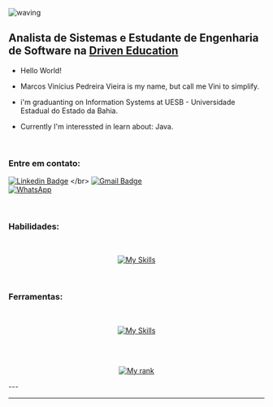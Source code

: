   ![waving](https://capsule-render.vercel.app/api?type=waving&height=200&text=vinicius_vieira%20&fontAlignY=40&color=gradient)
  
  ## Analista de Sistemas e Estudante de Engenharia de Software na <a href="https://www.driven.com.br/">Driven Education</a>


- Hello World!
  
-  Marcos Vinícius Pedreira Vieira is my name, but call me Vini to simplify.

- i'm graduanting on Information Systems at UESB - Universidade Estadual do Estado da Bahia. 
 
- Currently I'm interessted in learn about:  Java.

<br />

### Entre em contato:

[![Linkedin Badge](https://img.shields.io/badge/-LinkedIn-blue?style=flat&logo=Linkedin&logoColor=white&link=https://www.linkedin.com/in/rebeccamanzi/)]([[https://www.linkedin.com/in/steniowagner/](https://www.linkedin.com/in/vini-si12363/)])
</br>
[![Gmail Badge](https://img.shields.io/badge/-Gmail-c14438?style=flat&logo=Gmail&logoColor=white&link=mailto:viniciuspv.si@gmail.com)](mailto:viniciuspv.si@gmail.com)
</br>
[![WhatsApp](https://img.shields.io/badge/WhatsApp-Chat-green.svg?style=flat-square&logo=whatsapp)](https://api.whatsapp.com/send?phone=5573988251737)



<br />

### Habilidades:

<div style="display: inline_block" align="center" gap="10px"><br>
  
[![My Skills](https://skillicons.dev/icons?i=html,css,react,js,ts,nodejs,cpp,postgres,mongodb)](https://www.linkedin.com/in/vini-si12363/)


</div>

</br>

### Ferramentas: 

<div style="display: inline_block" align="center" gap="10px"><br>

[![My Skills](https://skillicons.dev/icons?i=styledcomponents,tailwind,nestjs,express,prisma,postman,docker,vite,next,vercel)](https://www.linkedin.com/in/vini-si12363/)  

</div>


<br />
<br />
<div style="display: inline_block" align="center" gap="15px">
  
   [![My rank](https://github-readme-stats.vercel.app/api?username=vinisi12363&show_icons=true&theme=dark)](https://www.linkedin.com/in/vini-si12363/)

   
  
</div>
---
<br/>

----



